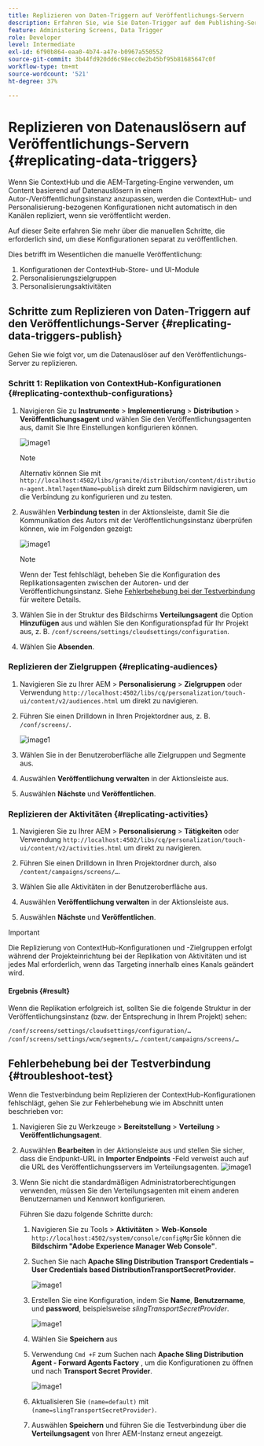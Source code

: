 ```yaml
---
title: Replizieren von Daten-Triggern auf Veröffentlichungs-Servern
description: Erfahren Sie, wie Sie Daten-Trigger auf dem Publishing-Server für AEM Screens replizieren.
feature: Administering Screens, Data Trigger
role: Developer
level: Intermediate
exl-id: 6f90b864-eaa0-4b74-a47e-b0967a550552
source-git-commit: 3b44fd920dd6c98ecc0e2b45bf95b81685647c0f
workflow-type: tm+mt
source-wordcount: '521'
ht-degree: 37%

---
```


# Replizieren von Datenauslösern auf Veröffentlichungs-Servern {#replicating-data-triggers}

Wenn Sie ContextHub und die AEM-Targeting-Engine verwenden, um Content basierend auf Datenauslösern in einem Autor-/Veröffentlichungsinstanz anzupassen, werden die ContextHub- und Personalisierung-bezogenen Konfigurationen nicht automatisch in den Kanälen repliziert, wenn sie veröffentlicht werden.

Auf dieser Seite erfahren Sie mehr über die manuellen Schritte, die erforderlich sind, um diese Konfigurationen separat zu veröffentlichen.

Dies betrifft im Wesentlichen die manuelle Veröffentlichung:

1. Konfigurationen der ContextHub-Store- und UI-Module
1. Personalisierungszielgruppen
1. Personalisierungsaktivitäten

## Schritte zum Replizieren von Daten-Triggern auf den Veröffentlichungs-Server {#replicating-data-triggers-publish}

Gehen Sie wie folgt vor, um die Datenauslöser auf den Veröffentlichungs-Server zu replizieren.

### Schritt 1: Replikation von ContextHub-Konfigurationen {#replicating-contexthub-configurations}

1. Navigieren Sie zu **Instrumente** > **Implementierung** > **Distribution** > **Veröffentlichungsagent** und wählen Sie den Veröffentlichungsagenten aus, damit Sie Ihre Einstellungen konfigurieren können.

   ![image1](/help/user-guide/assets/replicating-triggers/replicating-triggers1.png)

   >[!NOTE]
   >
   >Alternativ können Sie mit `http://localhost:4502/libs/granite/distribution/content/distribution-agent.html?agentName=publish` direkt zum Bildschirm navigieren, um die Verbindung zu konfigurieren und zu testen.

1. Auswählen **Verbindung testen** in der Aktionsleiste, damit Sie die Kommunikation des Autors mit der Veröffentlichungsinstanz überprüfen können, wie im Folgenden gezeigt:

   ![image1](/help/user-guide/assets/replicating-triggers/replicating-triggers2.png)

   >[!NOTE]
   >
   >Wenn der Test fehlschlägt, beheben Sie die Konfiguration des Replikationsagenten zwischen der Autoren- und der Veröffentlichungsinstanz. Siehe [Fehlerbehebung bei der Testverbindung](/help/user-guide/replicating-data-triggers.md#troubleshoot-test) für weitere Details.

1. Wählen Sie in der Struktur des Bildschirms **Verteilungsagent** die Option **Hinzufügen** aus und wählen Sie den Konfigurationspfad für Ihr Projekt aus, z. B. `/conf/screens/settings/cloudsettings/configuration`.

1. Wählen Sie **Absenden**.

### Replizieren der Zielgruppen {#replicating-audiences}

1. Navigieren Sie zu Ihrer AEM > **Personalisierung** > **Zielgruppen** oder Verwendung `http://localhost:4502/libs/cq/personalization/touch-ui/content/v2/audiences.html` um direkt zu navigieren.

1. Führen Sie einen Drilldown in Ihren Projektordner aus, z. B. `/conf/screens/`.

   ![image1](/help/user-guide/assets/replicating-triggers/replicating-triggers10.png)

1. Wählen Sie in der Benutzeroberfläche alle Zielgruppen und Segmente aus.

1. Auswählen **Veröffentlichung verwalten** in der Aktionsleiste aus.

1. Auswählen **Nächste** und **Veröffentlichen**.

### Replizieren der Aktivitäten  {#replicating-activities}

1. Navigieren Sie zu Ihrer AEM > **Personalisierung** > **Tätigkeiten** oder Verwendung `http://localhost:4502/libs/cq/personalization/touch-ui/content/v2/activities.html` um direkt zu navigieren.

1. Führen Sie einen Drilldown in Ihren Projektordner durch, also `/content/campaigns/screens/…`.

1. Wählen Sie alle Aktivitäten in der Benutzeroberfläche aus.

1. Auswählen **Veröffentlichung verwalten** in der Aktionsleiste aus.

1. Auswählen **Nächste** und **Veröffentlichen**.

>[!IMPORTANT]
>
>Die Replizierung von ContextHub-Konfigurationen und -Zielgruppen erfolgt während der Projekteinrichtung bei der Replikation von Aktivitäten und ist jedes Mal erforderlich, wenn das Targeting innerhalb eines Kanals geändert wird.

#### Ergebnis {#result}

Wenn die Replikation erfolgreich ist, sollten Sie die folgende Struktur in der Veröffentlichungsinstanz (bzw. der Entsprechung in Ihrem Projekt) sehen:

`/conf/screens/settings/cloudsettings/configuration/…`
`/conf/screens/settings/wcm/segments/…`
`/content/campaigns/screens/…`

## Fehlerbehebung bei der Testverbindung {#troubleshoot-test}

Wenn die Testverbindung beim Replizieren der ContextHub-Konfigurationen fehlschlägt, gehen Sie zur Fehlerbehebung wie im Abschnitt unten beschrieben vor:

1. Navigieren Sie zu Werkzeuge > **Bereitstellung** > **Verteilung** > **Veröffentlichungsagent**.

1. Auswählen **Bearbeiten** in der Aktionsleiste aus und stellen Sie sicher, dass die Endpunkt-URL in **Importer Endpoints** -Feld verweist auch auf die URL des Veröffentlichungsservers im Verteilungsagenten.
   ![image1](/help/user-guide/assets/replicating-triggers/replicating-triggers9.png)

1. Wenn Sie nicht die standardmäßigen Administratorberechtigungen verwenden, müssen Sie den Verteilungsagenten mit einem anderen Benutzernamen und Kennwort konfigurieren.

   Führen Sie dazu folgende Schritte durch:

   1. Navigieren Sie zu Tools > **Aktivitäten** > **Web-Konsole** `http://localhost:4502/system/console/configMgr`Sie können die **Bildschirm &quot;Adobe Experience Manager Web Console&quot;**.
   1. Suchen Sie nach **Apache Sling Distribution Transport Credentials – User Credentials based DistributionTransportSecretProvider**.

      ![image1](/help/user-guide/assets/replicating-triggers/replicating-triggers6.png)

   1. Erstellen Sie eine Konfiguration, indem Sie **Name**, **Benutzername**, und **password**, beispielsweise *slingTransportSecretProvider*.

      ![image1](/help/user-guide/assets/replicating-triggers/replicating-triggers7.png)

   1. Wählen Sie **Speichern** aus
   1. Verwendung `Cmd +F` zum Suchen nach **Apache Sling Distribution Agent - Forward Agents Factory** , um die Konfigurationen zu öffnen und nach **Transport Secret Provider**.

      ![image1](/help/user-guide/assets/replicating-triggers/replicating-triggers8.png)

   1. Aktualisieren Sie `(name=default)` mit `(name=slingTransportSecretProvider)`.
   1. Auswählen **Speichern** und führen Sie die Testverbindung über die **Verteilungsagent** von Ihrer AEM-Instanz erneut angezeigt.
